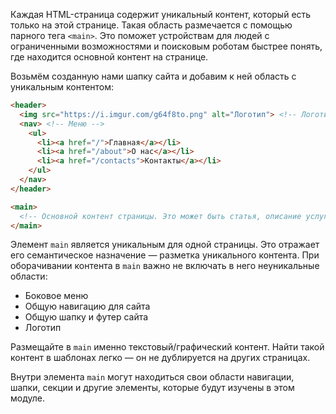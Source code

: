 Каждая HTML-страница содержит уникальный контент, который есть только на этой странице. Такая область размечается с помощью парного тега `<main>`. Это поможет устройствам для людей с ограниченными возможностями и поисковым роботам быстрее понять, где находится основной контент на странице.

Возьмём созданную нами шапку сайта и добавим к ней область с уникальным контентом:

```html
<header>
  <img src="https://i.imgur.com/g64f8to.png" alt="Логотип"> <!-- Логотип сайта -->
  <nav> <!-- Меню -->
    <ul>
      <li><a href="/">Главная</a></li>
      <li><a href="/about">О нас</a></li>
      <li><a href="/contacts">Контакты</a></li>
    </ul>
  </nav>
</header>

<main>
  <!-- Основной контент страницы. Это может быть статья, описание услуги, данные на странице, контакты, форма заказа услуги -->
</main>
```

Элемент `main` является уникальным для одной страницы. Это отражает его семантическое назначение — разметка уникального контента. При оборачивании контента в `main` важно не включать в него неуникальные области:

* Боковое меню
* Общую навигацию для сайта
* Общую шапку и футер сайта
* Логотип

Размещайте в `main` именно текстовый/графический контент. Найти такой контент в шаблонах легко — он не дублируется на других страницах.

Внутри элемента `main` могут находиться свои области навигации, шапки, секции и другие элементы, которые будут изучены в этом модуле.
